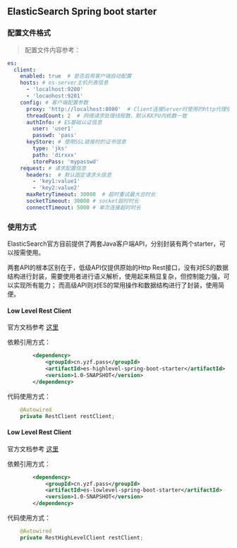## ElasticSearch Spring boot starter

### 配置文件格式
> 配置文件内容参考：

```yaml
es:
  client:
    enabled: true  # 是否启用客户端自动配置
    hosts: # es-server主机列表信息
      - 'localhost:9200'
      - 'locaohost:9201'
    config: # 客户端配置参数
      proxy: 'http://localhost:8080'  # Client连接Server时使用的http代理信息
      threadCount: 2  # 网络请求处理线程数，默认和CPU内核数一致
      authInfo: # ES基础认证信息
        user: 'user1'
        passwd: 'pass'
      keyStore: # 使用SSL链接时的证书信息
        type: 'jks'
        path: 'dirxxx'
        storePass: 'mypasswd'
    request: # 请求配置信息
      headers:  # 默认固定请求头信息
        - 'key1:value1'
        - 'key2:value2'
      maxRetryTimeout: 30000  # 超时重试最大总时长
      socketTimeout: 30000 # socket超时时长
      connectTimeout: 5000 # 单次连接超时时长
```

### 使用方式

ElasticSearch官方目前提供了两套Java客户端API，分别封装有两个starter，可以按需使用。

两套API的根本区别在于，低级API仅提供原始的Http Rest接口，没有对ES的数据结构进行封装，需要使用者进行语义解析，使用起来稍显复杂，但控制能力强，可以实现所有能力；
而高级API则对ES的常用操作和数据结构进行了封装，使用简便。



#### Low Level Rest Client
官方文档参考 [这里](https://www.elastic.co/guide/en/elasticsearch/client/java-rest/current/java-rest-low.html)

依赖引用方式：

```xml
        <dependency>
            <groupId>cn.yzf.pass</groupId>
            <artifactId>es-highlevel-spring-boot-starter</artifactId>
            <version>1.0-SNAPSHOT</version>
        </dependency>
```

代码使用方式：

```java
    @Autowired
    private RestClient restClient;
```

#### Low Level Rest Client
官方文档参考 [这里](https://www.elastic.co/guide/en/elasticsearch/client/java-rest/current/java-rest-high.html)

依赖引用方式：

```xml
        <dependency>
            <groupId>cn.yzf.pass</groupId>
            <artifactId>es-lowlevel-spring-boot-starter</artifactId>
            <version>1.0-SNAPSHOT</version>
        </dependency>
```

代码使用方式：

```java
    @Autowired
    private RestHighLevelClient restClient;
```